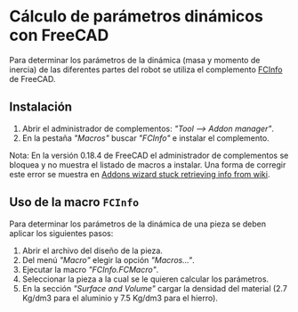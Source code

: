# Cálculo de parámetros dinámicos con FreeCAD

Para determinar los parámetros de la dinámica (masa y momento de inercia) de las diferentes partes del robot se utiliza el complemento [FCInfo](https://wiki.freecadweb.org/Macro_FCInfo) de FreeCAD.

## Instalación

  1. Abrir el administrador de complementos: _"Tool --> Addon manager"_.
  1. En la pestaña _"Macros"_ buscar _"FCInfo"_ e instalar el complemento.


Nota:
En la versión 0.18.4 de FreeCAD el administrador de complementos se bloquea y no muestra el listado de macros a instalar. Una forma de corregir este error se muestra en [Addons wizard stuck retrieving info from wiki](https://www.reddit.com/r/FreeCAD/comments/ijgo2q/addons_wizard_stuck_retrieving_info_from_wiki/?utm_name=Bing).

## Uso de la macro `FCInfo`

Para determinar los parámetros de la dinámica de una pieza se deben aplicar los siguientes pasos:

  1. Abrir el archivo del diseño de la pieza.
  1. Del menú _"Macro"_ elegir la opción _"Macros..."_.
  1. Ejecutar la macro _"FCInfo.FCMacro"_.
  1. Seleccionar la pieza a la cual se le quieren calcular los parámetros.
  1. En la sección _"Surface and Volume"_ cargar la densidad del material (2.7 Kg/dm3 para el aluminio y 7.5 Kg/dm3 para el hierro).

